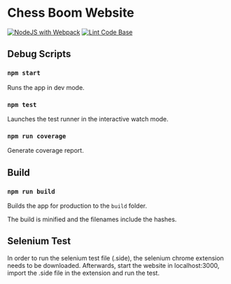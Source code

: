 # Chess Boom Website

[![NodeJS with Webpack](https://github.com/chess-boom/website/actions/workflows/webpack.yml/badge.svg)](https://github.com/chess-boom/website/actions/workflows/webpack.yml)
[![Lint Code Base](https://github.com/chess-boom/website/actions/workflows/super-linter.yml/badge.svg)](https://github.com/chess-boom/website/actions/workflows/super-linter.yml)

## Debug Scripts

### `npm start`

Runs the app in dev mode.

### `npm test`

Launches the test runner in the interactive watch mode.

### `npm run coverage`

Generate coverage report.

## Build

### `npm run build`

Builds the app for production to the `build` folder.

The build is minified and the filenames include the hashes.

## Selenium Test

In order to run the selenium test file (.side), the selenium chrome extension needs to be downloaded. Afterwards, start the website in localhost:3000, import the .side file in the extension and run the test.
